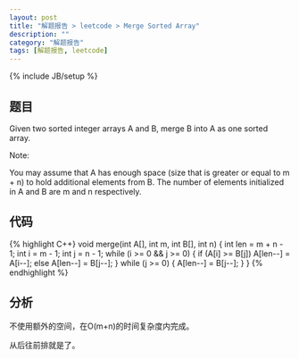 ```yaml
---
layout: post
title: "解题报告 > leetcode > Merge Sorted Array"
description: ""
category: "解题报告"
tags: [解题报告, leetcode]
---
```

{% include JB/setup %}

## 题目

Given two sorted integer arrays A and B, merge B into A as one sorted array.

Note:

You may assume that A has enough space (size that is greater or equal to m + n) to hold additional elements from B. The number of elements initialized in A and B are m and n respectively.

<!--more-->

## 代码

{% highlight C++}
void merge(int A[], int m, int B[], int n)
{
	int len = m + n - 1;
	int i = m - 1;
	int j = n - 1;
	while (i >= 0 && j >= 0) {
		if (A[i] >= B[j])
			A[len--] = A[i--];
		else
			A[len--] = B[j--];
	}
	while (j >= 0) {
		A[len--] = B[j--];
	}
}
{% endhighlight %}

## 分析

不使用额外的空间，在O(m+n)的时间复杂度内完成。

从后往前排就是了。
